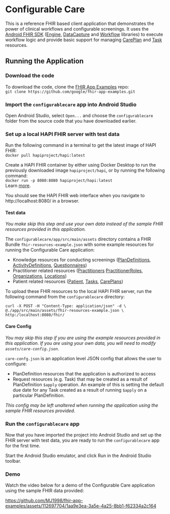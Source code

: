 # Configurable Care

This is a reference FHIR based client application that demonstrates the power of clinical workflows and configurable screenings. It uses the [Android FHIR SDK](https://github.com/google/android-fhir) ([Engine](https://github.com/google/android-fhir/wiki/FHIR-Engine-Library), [DataCapture](https://github.com/google/android-fhir/wiki/Structured-Data-Capture-Library) and [Workflow](https://github.com/google/android-fhir/wiki/Workflow-Library) libraries) to execute workflow logic and provide basic support for managing [CarePlan](https://www.hl7.org/fhir/careplan.html) and [Task](https://www.hl7.org/fhir/task.html) resources.


## Running the Application
### Download the code
To download the code, clone the [FHIR App Examples](https://github.com/google/fhir-app-examples) repo: \
`git clone https://github.com/google/fhir-app-examples.git`

### Import the `configurablecare` app into Android Studio

Open Android Studio, select `Open...` and choose the `configurablecare` folder from the source code that you have downloaded earlier.

### Set up a local HAPI FHIR server with test data
Run the following command in a terminal to get the latest image of HAPI FHIR: \
`docker pull hapiproject/hapi:latest`

Create a HAPI FHIR container by either using Docker Desktop to run the previously downloaded image `hapiproject/hapi`, or by running the following command: \
`docker run -p 8080:8080 hapiproject/hapi:latest` \
Learn [more](https://github.com/hapifhir/hapi-fhir-jpaserver-starter#running-via-docker-hub).

You should see the HAPI FHIR web interface when you navigate to http://localhost:8080/ in a browser.

#### Test data
*You make skip this step and use your own data instead of the sample FHIR resources provided in this application.*

The `configurablecare/app/src/main/assets` directory contains a FHIR Bundle `fhir-resources-example.json` with some example resources for running the Configurable Care application:
- Knowledge resources for conducting screenings ([PlanDefinitions](https://www.hl7.org/fhir/plandefinition.html), [ActivityDefinitions](https://www.hl7.org/fhir/activitydefinition.html), [Questionnaires](https://www.hl7.org/fhir/questionnaire.html))
- Practitioner related resources ([Practitioners](https://www.hl7.org/fhir/practitioner.html) [PractitionerRoles](https://www.hl7.org/fhir/practitionerrole.html), [Organizations](https://www.hl7.org/fhir/organization.html), [Locations](https://www.hl7.org/fhir/location.html))
- Patient related resources ([Patient](https://www.hl7.org/fhir/patient.html), [Tasks](https://www.hl7.org/fhir/task.html), [CarePlans](https://www.hl7.org/fhir/careplan.html))

To upload these FHIR resources to the local HAPI FHIR server, run the following command from the `configurablecare` directory:

```
curl -X POST -H "Content-Type: application/json" -d \
@./app/src/main/assets/fhir-resources-example.json \
http:/localhost:8080/fhir/
```

#### Care Config
*You may skip this step if you are using the example resources provided in this application. If you are using your own data, you will need to modify `assets/care-config.json`.*

`care-confg.json` is an application level JSON config that allows the user to configure:
- PlanDefinition resources that the application is authorized to access
- Request resources (e.g. Task) that may be created as a result of PlanDefinition `$apply` operation. An example of this is setting the default due date for any Task created as a result of running `$apply` on a particular PlanDefinition.

*This config may be left unaltered when running the application using the sample FHIR resources provided.*

### Run the `configurablecare` app
Now that you have imported the project into Android Studio and set up the FHIR server with test data, you are ready to run the `configurablecare` app for the first time.

Start the Android Studio emulator, and click Run in the Android Studio toolbar.

### Demo
Watch the video below for a demo of the Configurable Care application using the sample FHIR data provided:

https://github.com/MJ1998/fhir-app-examples/assets/112697704/1aa9e3ea-3a5e-4a25-8bb1-f62334a2c164
